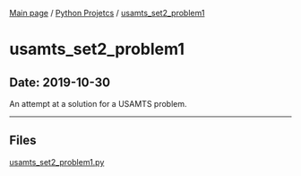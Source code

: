 [Main page](/) / [Python Projetcs](/python) / [usamts_set2_problem1](/python/2019-10-30_usamts_set2_problem1)

# usamts_set2_problem1

## Date: 2019-10-30

An attempt at a solution for a USAMTS problem.

-----

## Files

[usamts_set2_problem1.py](usamts_set2_problem1.py)